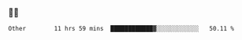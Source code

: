 ### 👨‍💻

<!--START_SECTION:waka-->

```text
Other        11 hrs 59 mins  ████████████▓░░░░░░░░░░░░   50.11 %
```

<!--END_SECTION:waka-->
